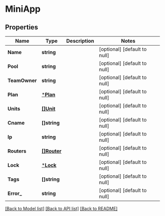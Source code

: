 # MiniApp

## Properties
Name | Type | Description | Notes
------------ | ------------- | ------------- | -------------
**Name** | **string** |  | [optional] [default to null]
**Pool** | **string** |  | [optional] [default to null]
**TeamOwner** | **string** |  | [optional] [default to null]
**Plan** | [***Plan**](Plan.md) |  | [optional] [default to null]
**Units** | [**[]Unit**](Unit.md) |  | [optional] [default to null]
**Cname** | **[]string** |  | [optional] [default to null]
**Ip** | **string** |  | [optional] [default to null]
**Routers** | [**[]Router**](Router.md) |  | [optional] [default to null]
**Lock** | [***Lock**](Lock.md) |  | [optional] [default to null]
**Tags** | **[]string** |  | [optional] [default to null]
**Error_** | **string** |  | [optional] [default to null]

[[Back to Model list]](../README.md#documentation-for-models) [[Back to API list]](../README.md#documentation-for-api-endpoints) [[Back to README]](../README.md)


